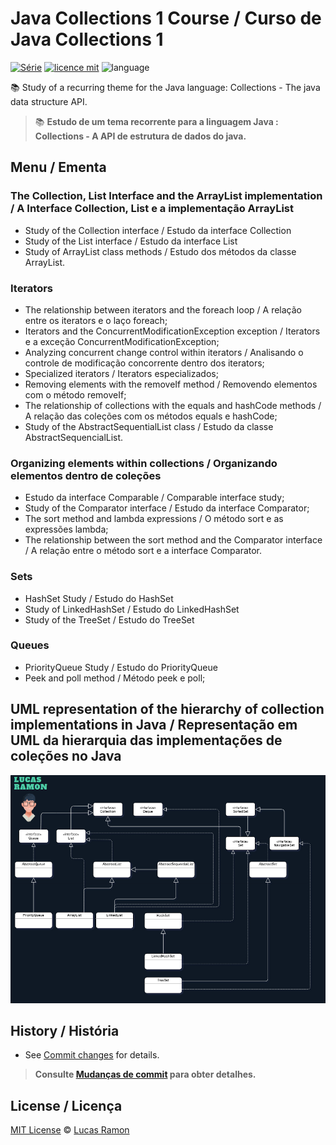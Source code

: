 # Java Collections 1 Course / Curso de Java Collections 1
[![Série](https://img.shields.io/badge/lramon2001-Collections-orange)](https://github.com/lramon2001/)
[![licence mit](https://img.shields.io/badge/licence-MIT-blue.svg)](https://github.com/lramon2001/JavaCollectionsParte1/blob/main/LICENSE)
![language](https://img.shields.io/badge/java-only-yellow)

:books: Study of a recurring theme for the Java language: Collections - The java data structure API. 
> :books: **Estudo de um tema recorrente para a linguagem Java : Collections - A API de estrutura de dados do java.**

## Menu / Ementa

### The Collection, List Interface and the ArrayList implementation / A Interface Collection, List e a implementação ArrayList
- Study of the Collection interface /  Estudo da interface Collection
- Study of the List interface / Estudo da interface List
- Study of ArrayList class methods / Estudo dos métodos da classe ArrayList.

### Iterators

- The relationship between iterators and the foreach loop / A relação entre os iterators e o laço foreach;
- Iterators and the ConcurrentModificationException exception / Iterators e a exceção ConcurrentModificationException;
- Analyzing concurrent change control within iterators / Analisando o controle de modificação concorrente dentro dos iterators;
- Specialized iterators / Iterators especializados;
- Removing elements with the removeIf method / Removendo elementos com o método removeIf;
- The relationship of collections with the equals and hashCode methods / A relação das coleções com os métodos equals e hashCode;
- Study of the AbstractSequentialList class / Estudo da classe AbstractSequencialList.

### Organizing elements within collections / Organizando elementos dentro de coleções

- Estudo da interface Comparable / Comparable interface study;
- Study of the Comparator interface / Estudo da interface Comparator;
- The sort method and lambda expressions / O método sort e as expressões lambda;
- The relationship between the sort method and the Comparator interface / A relação entre o método sort e a interface Comparator.

### Sets
- HashSet Study / Estudo do HashSet
- Study of LinkedHashSet / Estudo do LinkedHashSet
- Study of the TreeSet / Estudo do TreeSet

### Queues
- PriorityQueue Study / Estudo do PriorityQueue
- Peek and poll method / Método peek e poll;

## UML representation of the hierarchy of collection implementations in Java / Representação em UML da hierarquia das implementações de coleções no Java
![imagem](https://github.com/lramon2001/JavaCollectionsParte1/blob/main/UMLColllectionsJavaParte1.png)
## History / História
- See [Commit changes](https://github.com/lramon2001/JavaCollectionsParte1/commits/main) for details.

> **Consulte [Mudanças de commit](https://github.com/lramon2001/JavaCollectionsParte1/commits/main) para obter detalhes.**

## License / Licença

[MIT License](https://github.com/lramon2001/JavaCollectionsParte1/blob/main/LICENSE) © [Lucas Ramon](https://github.com/lramon2001)
